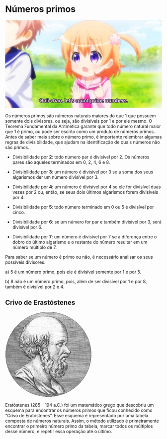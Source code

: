 # Números primos

![Anime image about prime numbers](https://github.com/JonanthaW/Exatas/blob/main/NumerosPrimos/images/anime-prime.webp "Anime opening - prime numbers")


Os números primos são números naturais maiores do que 1 que possuem somente dois divisores, ou seja, são divisíveis por 1 e por ele mesmo.
O Teorema Fundamental da Aritmética garante que todo número natural maior que 1 é primo, ou pode ser escrito como um produto de números primos.
Antes de saber mais sobre o número primo, é importante relembrar algumas regras de divisibilidade, que ajudam na identificação de quais números não são primos.

* Divisibilidade por **2**: todo número par é divisível por 2. Os números pares são aqueles terminados em 0, 2, 4, 6 e 8.

* Divisibilidade por **3**: um número é divisível por 3 se a soma dos seus algarismos der um número divisível por 3.

* Divisibilidade por **4**: um número é divisível por 4 se ele for divisível duas vezes por 2 ou, então, se seus dois últimos algarismos forem divisíveis por 4.

* Divisibilidade por **5**: todo número terminado em 0 ou 5 é divisível por cinco.

* Divisibilidade por **6**: se um número for par e também divisível por 3, será divisível por 6.

* Divisibilidade por **7**: um número é divisível por 7 se a diferença entre o dobro do último algarismo e o restante do número resultar em um número múltiplo de 7.

Para saber se um número é primo ou não, é necessário analisar os seus possíveis divisores.

a) 5 é um número primo, pois ele é divisível somente por 1 e por 5.

b) 8 não é um número primo, pois, além de ser divisível por 1 e por 8, também é divisível por 2 e 4.

## Crivo de Erastóstenes

![image of eratostenes](https://github.com/JonanthaW/Exatas/blob/main/NumerosPrimos/images/eratostenes.png "image of eratostenes")

Eratóstenes (285 – 194 a.C.) foi um matemático grego que descobriu um esquema para encontrar os números primos que ficou conhecido como “Crivo de Eratóstenes”.
Esse esquema é representado por uma tabela composta de números naturais. Assim, o método utilizado é primeiramente encontrar o primeiro número primo da tabela, marcar todos os múltiplos desse número, e repetir essa operação até o último.

